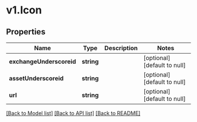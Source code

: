 # v1.Icon

## Properties
Name | Type | Description | Notes
------------ | ------------- | ------------- | -------------
**exchangeUnderscoreid** | **string** |  | [optional] [default to null]
**assetUnderscoreid** | **string** |  | [optional] [default to null]
**url** | **string** |  | [optional] [default to null]

[[Back to Model list]](../README.md#documentation-for-models) [[Back to API list]](../README.md#documentation-for-api-endpoints) [[Back to README]](../README.md)


